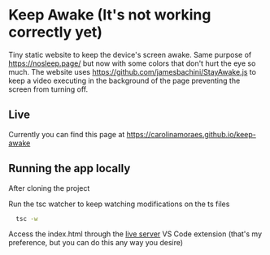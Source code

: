 
# Keep Awake (It's not working correctly yet) 

Tiny static website to keep the device's screen awake. Same purpose of https://nosleep.page/ but now with some colors that don't hurt the eye so much. The website uses https://github.com/jamesbachini/StayAwake.js to keep a video executing in the background of the page preventing the screen from turning off.


## Live

Currently you can find this page at https://carolinamoraes.github.io/keep-awake

## Running the app locally

After cloning the project

Run the tsc watcher to keep watching modifications on the ts files

```bash
  tsc -w
```

Access the index.html through the [live server](https://marketplace.visualstudio.com/items?itemName=ritwickdey.LiveServer) VS Code extension (that's my preference, but you can do this any way you desire)

